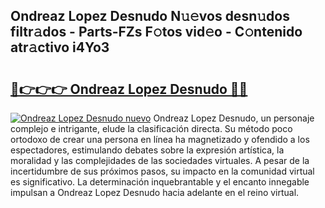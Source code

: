 ## Ondreaz Lopez Desnudo N𝚞𝚎vos desn𝚞dos filtr𝚊dos - Parts-FZs F𝚘tos vid𝚎o - C𝚘ntenido atr𝚊ctivo i4Yo3

# <h2><a href="http://mbby7p.tromn.icu/?c=Ondreaz+Lopez+Desnudo">🔗👉👉👉 Ondreaz Lopez Desnudo 🔗🔗</a></h2>

[![Ondreaz Lopez Desnudo nuevo](https://i.imgur.com/pEAQMta.gif)](http://mbby7p.tromn.icu/?c=Ondreaz+Lopez+Desnudo)
Ondreaz Lopez Desnudo, un personaje complejo e intrigante, elude la clasificación directa. Su método poco ortodoxo de crear una persona en línea ha magnetizado y ofendido a los espectadores, estimulando debates sobre la expresión artística, la moralidad y las complejidades de las sociedades virtuales. A pesar de la incertidumbre de sus próximos pasos, su impacto en la comunidad virtual es significativo. La determinación inquebrantable y el encanto innegable impulsan a Ondreaz Lopez Desnudo hacia adelante en el reino virtual.

